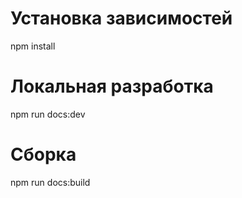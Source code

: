 # Установка зависимостей
npm install

# Локальная разработка
npm run docs:dev

# Сборка
npm run docs:build